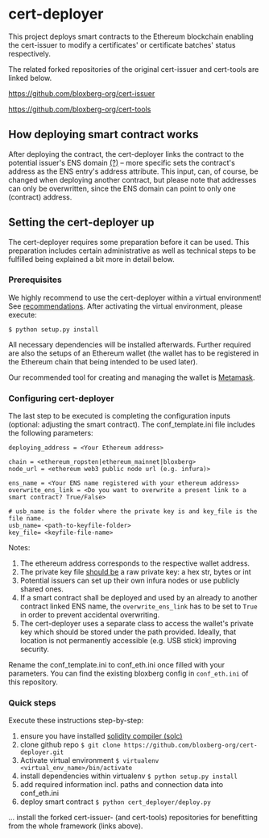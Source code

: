 # cert-deployer

This project deploys smart contracts to the Ethereum blockchain enabling the
cert-issuer to modify a certificates' or certificate batches' status respectively.

The related forked repositories of the original cert-issuer and cert-tools are linked
below.

https://github.com/bloxberg-org/cert-issuer

https://github.com/bloxberg-org/cert-tools

## How deploying smart contract works

After deploying the contract, the cert-deployer links the contract to the potential
issuer's ENS domain [(?)](https://decrypt.co/resources/ethereum-name-service-ens-explained-guide-learn) – more specific sets the contract's address as the ENS entry's
address attribute. This input, can, of course, be changed when deploying another
contract, but please note that addresses can only be overwritten, since the ENS
domain can point to only one (contract) address.

## Setting the cert-deployer up

The cert-deployer requires some preparation before it can be used. This preparation
includes certain administrative as well as technical steps to be fulfilled being
explained a bit more in detail below.

### Prerequisites

We highly recommend to use the cert-deployer within a virtual environment! See [recommendations](https://github.com/bloxberg-org/cert-issuer/blob/master/docs/virtualenv.md). After
activating the virtual environment, please execute:

`$ python setup.py install`

All necessary dependencies will be installed afterwards. Further required are also
the setups of an Ethereum wallet (the wallet has to be registered in the Ethereum
chain that being intended to be used later).

Our recommended tool for creating and managing the wallet is [Metamask](https://metamask.io).

### Configuring cert-deployer

The last step to be executed is completing the configuration inputs (optional:
adjusting the smart contract). The conf_template.ini file includes the following parameters:

```
deploying_address = <Your Ethereum address>

chain = <ethereum_ropsten|ethereum_mainnet|bloxberg>
node_url = <ethereum web3 public node url (e.g. infura)>

ens_name = <Your ENS name registered with your ethereum address>
overwrite_ens_link = <Do you want to overwrite a present link to a smart contract? True/False>

# usb_name is the folder where the private key is and key_file is the file name.
usb_name= <path-to-keyfile-folder>
key_file= <keyfile-file-name>
```

Notes:

1. The ethereum address corresponds to the respective wallet address.
1. The private key file [should be](https://eth-account.readthedocs.io/en/latest/eth_account.html#eth_account.account.Account.from_key) a raw private key: a hex str, bytes or int
1. Potential issuers can set up their own infura nodes or use publicly shared ones.
1. If a smart contract shall be deployed and used by an already to another contract
   linked ENS name, the `overwrite_ens_link` has to be set to `True` in order to prevent
   accidental overwriting.
1. The cert-deployer uses a separate class to access the wallet's private key which
   should be stored under the path provided. Ideally, that location is not permanently
   accessible (e.g. USB stick) improving security.

Rename the conf_template.ini to conf_eth.ini once filled with your parameters. You can find the existing bloxberg config in `conf_eth.ini` of this repository.

### Quick steps

Execute these instructions step-by-step:

1. ensure you have installed [solidity compiler (solc)](https://solidity.readthedocs.io/en/v0.5.3/installing-solidity.html)
1. clone github repo `$ git clone https://github.com/bloxberg-org/cert-deployer.git`
1. Activate virtual environment `$ virtualenv <virtual_env_name>/bin/activate`
1. install dependencies within virtualenv `$ python setup.py install`
1. add required information incl. paths and connection data into conf_eth.ini
1. deploy smart contract `$ python cert_deployer/deploy.py`

... install the forked cert-issuer- (and cert-tools) repositories for benefitting
from the whole framework (links above).
